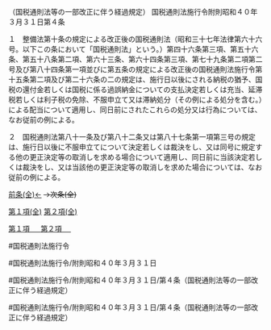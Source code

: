 （国税通則法等の一部改正に伴う経過規定）
国税通則法施行令附則昭和４０年３月３１日第４条

１　整備法第十条の規定による改正後の国税通則法（昭和三十七年法律第六十六号。以下この条において「国税通則法」という。）第四十六条第三項、第五十六条、第五十八条第二項、第六十三条、第六十四条第三項、第七十九条第二項第二号及び第八十四条第一項並びに第五条の規定による改正後の国税通則法施行令第十五条第二項及び第二十六条の二の規定は、施行日以後にされる納税の猶予、国税の還付金若しくは国税に係る過誤納金についての支払決定若しくは充当、延滞税若しくは利子税の免除、不服申立て又は滞納処分（その例による処分を含む。）による配当について適用し、同日前にされたこれらの処分又は行為については、なお従前の例による。

２　国税通則法第八十一条及び第八十二条又は第八十七条第一項第三号の規定は、施行日以後に不服申立てについて決定若しくは裁決をし、又は同号に規定する他の更正決定等の取消しを求める場合について適用し、同日前に当該決定若しくは裁決をし、又は当該他の更正決定等の取消しを求めた場合については、なお従前の例による。

[前条(全)←](国税通則法施行＿令附則昭和４０年３月３１日第１条_.md)  ~~→次条(全)~~

[第１項(全)](国税通則法施行＿令附則昭和４０年３月３１日第４条第１項_.md)  [第２項(全)](国税通則法施行＿令附則昭和４０年３月３１日第４条第２項_.md)  

[第１項 　 ](国税通則法施行＿令附則昭和４０年３月３１日第４条第１項.md)  [第２項 　 ](国税通則法施行＿令附則昭和４０年３月３１日第４条第２項.md)  

#国税通則法施行令

#国税通則法施行令/附則昭和４０年３月３１日

#国税通則法施行令/附則昭和４０年３月３１日/第４条（国税通則法等の一部改正に伴う経過規定）

#国税通則法施行令/附則昭和４０年３月３１日/第４条（国税通則法等の一部改正に伴う経過規定）

